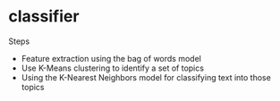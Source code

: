 # classifier
Steps
* Feature extraction using the bag of words model
* Use K-Means clustering to identify a set of topics
* Using the K-Nearest Neighbors model for classifying text into those topics
